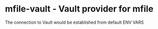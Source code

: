 # mfile-vault - Vault provider for mfile

The connection to Vault would be established from default ENV VARS